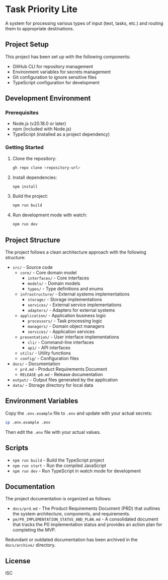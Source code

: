 # Task Priority Lite

A system for processing various types of input (text, tasks, etc.) and routing them to appropriate destinations.

## Project Setup

This project has been set up with the following components:

- GitHub CLI for repository management
- Environment variables for secrets management
- Git configuration to ignore sensitive files
- TypeScript configuration for development

## Development Environment

### Prerequisites

- Node.js (v20.18.0 or later)
- npm (included with Node.js)
- TypeScript (installed as a project dependency)

### Getting Started

1. Clone the repository:
   ```bash
   gh repo clone <repository-url>
   ```

2. Install dependencies:
   ```bash
   npm install
   ```

3. Build the project:
   ```bash
   npm run build
   ```

4. Run development mode with watch:
   ```bash
   npm run dev
   ```

## Project Structure

The project follows a clean architecture approach with the following structure:

- `src/` - Source code
  - `core/` - Core domain model
    - `interfaces/` - Core interfaces
    - `models/` - Domain models
    - `types/` - Type definitions and enums
  - `infrastructure/` - External systems implementations
    - `storage/` - Storage implementations
    - `services/` - External service implementations
    - `adapters/` - Adapters for external systems
  - `application/` - Application business logic
    - `processors/` - Task processing logic
    - `managers/` - Domain object managers
    - `services/` - Application services
  - `presentation/` - User interface implementations
    - `cli/` - Command-line interfaces
    - `api/` - API interfaces
  - `utils/` - Utility functions
  - `config/` - Configuration files
- `docs/` - Documentation
  - `prd.md` - Product Requirements Document
  - `RELEASE-p0.md` - Release documentation
- `output/` - Output files generated by the application
- `data/` - Storage directory for local data

## Environment Variables

Copy the `.env.example` file to `.env` and update with your actual secrets:

```bash
cp .env.example .env
```

Then edit the `.env` file with your actual values.

## Scripts

- `npm run build` - Build the TypeScript project
- `npm run start` - Run the compiled JavaScript
- `npm run dev` - Run TypeScript in watch mode for development

## Documentation

The project documentation is organized as follows:

- `docs/prd.md` - The Product Requirements Document (PRD) that outlines the system architecture, components, and requirements.
- `pm/P0_IMPLEMENTATION_STATUS_AND_PLAN.md` - A consolidated document that tracks the P0 implementation status and provides an action plan for completing the MVP.

Redundant or outdated documentation has been archived in the `docs/archive/` directory.

## License

ISC
